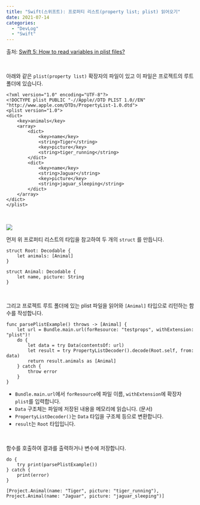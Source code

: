 ```yaml
---
title: "Swift(스위프트): 프로퍼티 리스트(property list; plist) 읽어오기"
date: 2021-07-14
categories: 
  - "DevLog"
  - "Swift"
---
```


출처: [Swift 5: How to read variables in plist files?](https://stackoverflow.com/questions/60803515/swift-5-how-to-read-variables-in-plist-files)

 

아래와 같은 `plist(property list)` 확장자의 파일이 있고 이 파일은 프로젝트의 루트 폴더에 있습니다.

```
<?xml version="1.0" encoding="UTF-8"?>
<!DOCTYPE plist PUBLIC "-//Apple//DTD PLIST 1.0//EN" "http://www.apple.com/DTDs/PropertyList-1.0.dtd">
<plist version="1.0">
<dict>
    <key>animals</key>
    <array>
        <dict>
            <key>name</key>
            <string>Tiger</string>
            <key>picture</key>
            <string>tiger_running</string>
        </dict>
        <dict>
            <key>name</key>
            <string>Jaguar</string>
            <key>picture</key>
            <string>jaguar_sleeping</string>
        </dict>
    </array>
</dict>
</plist>
```

 

 ![](/assets/img/wp-content/uploads/2021/07/스크린샷-2021-07-14-오후-2.33.00.png)

먼저 위 프로퍼티 리스트의 타입을 참고하여 두 개의 `struct` 를 만듭니다.

```
struct Root: Decodable {
    let animals: [Animal]
}

struct Animal: Decodable {
    let name, picture: String
}
```

 

그리고 프로젝트 루트 폴더에 있는 plist 파일을 읽어와 `[Animal]` 타입으로 리턴하는 함수를 작성합니다.

```
func parsePlistExample() throws -> [Animal] {
    let url = Bundle.main.url(forResource: "testprops", withExtension: "plist")!
    do {
        let data = try Data(contentsOf: url)
        let result = try PropertyListDecoder().decode(Root.self, from: data)
        return result.animals as [Animal]
    } catch {
        throw error
    }
}
```

- `Bundle.main.url`에서 `forResource`에 파일 이름, `withExtension`에 확장자 `plist`를 입력합니다.
- `Data` 구조체는 파일에 저장된 내용을 메모리에 읽습니다. (문서)
- `PropertyListDecoder()`는 `Data` 타입을 구조체 등으로 변환합니다.
- `result`는 `Root` 타입입니다.

 

함수를 호출하여 결과를 출력하거나 변수에 저장합니다.

```
do {
    try print(parsePlistExample())
} catch {
    print(error)
}
```

```
[Project.Animal(name: "Tiger", picture: "tiger_running"), Project.Animal(name: "Jaguar", picture: "jaguar_sleeping")]
```
